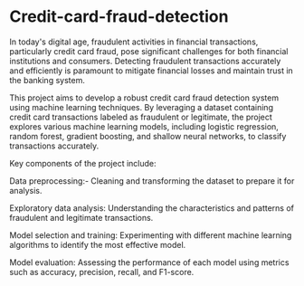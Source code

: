 # Credit-card-fraud-detection
In today's digital age, fraudulent activities in financial transactions, particularly credit card fraud, pose significant challenges for both financial institutions and consumers. Detecting fraudulent transactions accurately and efficiently is paramount to mitigate financial losses and maintain trust in the banking system.

This project aims to develop a robust credit card fraud detection system using machine learning techniques. By leveraging a dataset containing credit card transactions labeled as fraudulent or legitimate, the project explores various machine learning models, including logistic regression, random forest, gradient boosting, and shallow neural networks, to classify transactions accurately.

Key components of the project include:

Data preprocessing:- Cleaning and transforming the dataset to prepare it for analysis.

Exploratory data analysis: Understanding the characteristics and patterns of fraudulent and legitimate transactions.

Model selection and training: Experimenting with different machine learning algorithms to identify the most effective model.

Model evaluation: Assessing the performance of each model using metrics such as accuracy, precision, recall, and F1-score.
